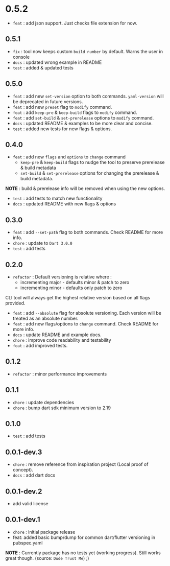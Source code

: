 # 0.5.2

* `feat` : add json support. Just checks file extension for now.

## 0.5.1

* `fix` : tool now keeps custom `build number` by default. Warns the user in console
* `docs` : updated wrong example in README
* `test` : added & updated tests

## 0.5.0

* `feat` : add new `set-version` option to both commands. `yaml-version` will be deprecated in future versions.
* `feat` : add new `preset` flag to `modify` command.
* `feat` : add `keep-pre` & `keep-build` flags to `modify` command.
* `feat` : add `set-build` & `set-prerelease` options to `modify` command.
* `docs` : updated README & examples to be more clear and concise.
* `test` : added new tests for new flags & options.

## 0.4.0

* `feat` : add new `flags` and `options` to `change` command
  * `keep-pre` & `keep-build` flags to nudge the tool to preserve prerelease & build metadata
  * `set-build` & `set-prerelease` options for changing the prerelease & build metadata.

**NOTE** : build & prerelease info will be removed when using the new options.

* `test` : add tests to match new functionality
* `docs` : updated README with new flags & options

## 0.3.0

* `feat` : add `--set-path` flag to both commands. Check README for more info.
* `chore` : update to `Dart 3.0.0`
* `test` : add tests

## 0.2.0

* `refactor` : Default versioning is relative where :
  * incrementing major - defaults minor & patch to zero
  * incrementing minor - defaults only patch to zero

CLI tool will always get the highest relative version based on all flags provided.

* `feat` : add `--absolute` flag for absolute versioning. Each version will be treated as an absolute number.
* `feat` : add new flags/options to `change` command. Check README for more info.
* `docs` : update README and example docs.
* `chore` : improve code readability and testability
* `feat` : add improved tests.

## 0.1.2

* `refactor` : minor performance improvements

## 0.1.1

* `chore` : update dependencies
* `chore` : bump dart sdk minimum version to 2.19

## 0.1.0

* `test` : add tests

## 0.0.1-dev.3

* `chore` : remove reference from inspiration project (Local proof of concept).
* `docs` : add dart docs

## 0.0.1-dev.2

* add valid license

## 0.0.1-dev.1

* `chore` : initial package release
* feat: added basic bump/dump for common dart/flutter versioning in pubspec.yaml

**NOTE** : Currently package has no tests yet (working progress). Still works great though. (source: `Dude Trust Me`) ;)
